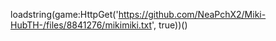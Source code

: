 loadstring(game:HttpGet('https://github.com/NeaPchX2/Miki-HubTH-/files/8841276/mikimiki.txt', true))()
